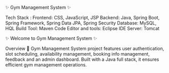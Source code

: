 ✨ Gym Management System ✨


Tech Stack :
Frontend: CSS, JavaScript, JSP
Backend: Java, Spring Boot, Spring Framework, Spring Data JPA, Spring Security
Database: MySQL, HQL
Build Tool: Maven
Code Editor and tools: Eclipse IDE
Server: Tomcat

✨ Welcome to Gym Management System ✨

Overview 🔨
Gym Management System project features user authentication, slot scheduling, availability management, booking info management, feedback and an admin dashboard. Built with a Java full stack, it ensures efficient gym management operations.





